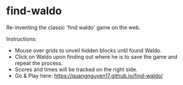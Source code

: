 # find-waldo

Re-inventing the classic 'find waldo' game on the web.

Instructions:
- Mouse over grids to unveil hidden blocks until found Waldo.
- Click on Waldo upon finding out where he is to save the game and repeat the process.
- Scores and times will be tracked on the right side.
- Go & Play here: https://quangnguyen17.github.io/find-waldo/
